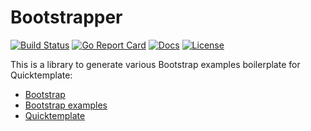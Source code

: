 # Bootstrapper

[![Build Status][build-status-svg]][build-status-url]
[![Go Report Card][goreport-svg]][goreport-url]
[![Docs][docs-godoc-svg]][docs-godoc-url]
[![License][license-svg]][license-url]

This is a library to generate various Bootstrap examples boilerplate for Quicktemplate:

* [Bootstrap](https://getbootstrap.com)
* [Bootstrap examples](https://getbootstrap.com/docs/4.3/examples/)
* [Quicktemplate](https://github.com/valyala/quicktemplate)

 [build-status-svg]: https://github.com/grokify/bootstrapper/workflows/go%20build/badge.svg
 [build-status-url]: https://github.com/grokify/bootstrapper/actions
 [goreport-svg]: https://goreportcard.com/badge/github.com/grokify/bootstrapper
 [goreport-url]: https://goreportcard.com/report/github.com/grokify/bootstrapper
 [docs-godoc-svg]: https://img.shields.io/badge/docs-godoc-blue.svg
 [docs-godoc-url]: https://godoc.org/github.com/grokify/bootstrapper
 [license-svg]: https://img.shields.io/badge/license-MIT-blue.svg
 [license-url]: https://github.com/grokify/bootstrapper/blob/master/LICENSE
